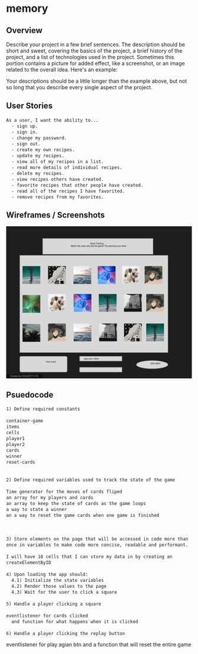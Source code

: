 # memory



## Overview

Describe your project in a few brief sentences. The description should be short and sweet, covering the basics of the project, a brief history of the project, and a list of technologies used in the project. Sometimes this portion contains a picture for added effect, like a screenshot, or an image related to the overall idea. Here's an example:

Your descriptions should be a little longer than the example above, but not so long that you describe every single aspect of the project.

## User Stories

```
As a user, I want the ability to... 
  - sign up.
  - sign in. 
  - change my password. 
  - sign out. 
  - create my own recipes. 
  - update my recipes. 
  - view all of my recipes in a list. 
  - read more details of individual recipes. 
  - delete my recipes. 
  - view recipes others have created. 
  - favorite recipes that other people have created. 
  - read all of the recipes I have favorited. 
  - remove recipes from my favorites. 
```

## Wireframes / Screenshots


![wireframes1](img/pic1wf.jpeg)


## Psuedocode

```
1) Define required constants

container-game
items
cells
player1
player2
cards
winner
reset-cards


2) Define required variables used to track the state of the game

Time generator for the moves of cards fliped
an array for my players and cards
an array to keep the state of cards as the game loops 
a way to state a winner
an a way to reset the game cards when one game is finished



3) Store elements on the page that will be accessed in code more than once in variables to make code more concise, readable and performant.

I will have 18 cells that I can store my data in by creating an createElementByID

4) Upon loading the app should:
  4.1) Initialize the state variables
  4.2) Render those values to the page
  4.3) Wait for the user to click a square

5) Handle a player clicking a square

eventlistener for cards clicked
  and function for what happens when it is clicked

6) Handle a player clicking the replay button
``` 
eventlistener for play agian btn 
 and a function that will reset the entire game 
